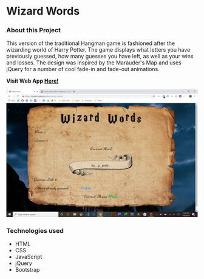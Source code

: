# Wizard Words

### About this Project

This version of the traditional Hangman game is fashioned after the wizarding world of Harry Potter. The game displays what letters you have previously guessed, how many guesses you have left, as well as your wins and losses. The design was inspired by the Marauder's Map and uses jQuery for a number of cool fade-in and fade-out animations.

  **Visit Web App [Here!](https://dojeda1.github.io/Word-Guess-Game/)**

![Web App Image](./demo.png)

### Technologies used

* HTML
* CSS
* JavaScript
* jQuery
* Bootstrap
